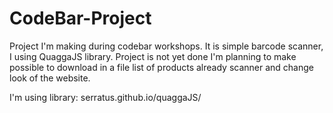 # CodeBar-Project
Project I'm making during codebar workshops. It is simple barcode scanner, I using  QuaggaJS library. Project is not yet done I'm planning to make possible to download in a file list of products already scanner and change look of the website.

I'm using library: serratus.github.io/quaggaJS/
